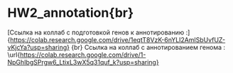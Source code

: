 # HW2_annotation{br}

[Ссылка на коллаб с подготовкой генов к аннотированию :]{https://colab.research.google.com/drive/1eqtT8VzK-6nYLI2AmlSbUvfUZ-vKjcYa?usp=sharing} {br}
Ссылка на коллаб с аннотированием генома : \url{https://colab.research.google.com/drive/1-NpGhIbgSPrgw6_LtixL3wX5q31quf_k?usp=sharing}

